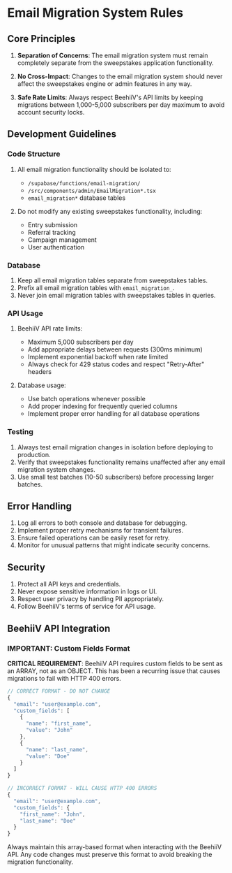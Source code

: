 
# Email Migration System Rules

## Core Principles

1. **Separation of Concerns**: The email migration system must remain completely separate from the sweepstakes application functionality.

2. **No Cross-Impact**: Changes to the email migration system should never affect the sweepstakes engine or admin features in any way.

3. **Safe Rate Limits**: Always respect BeehiiV's API limits by keeping migrations between 1,000-5,000 subscribers per day maximum to avoid account security locks.

## Development Guidelines

### Code Structure

1. All email migration functionality should be isolated to:
   - `/supabase/functions/email-migration/`
   - `/src/components/admin/EmailMigration*.tsx`
   - `email_migration*` database tables

2. Do not modify any existing sweepstakes functionality, including:
   - Entry submission
   - Referral tracking
   - Campaign management
   - User authentication

### Database

1. Keep all email migration tables separate from sweepstakes tables.
2. Prefix all email migration tables with `email_migration_`.
3. Never join email migration tables with sweepstakes tables in queries.

### API Usage

1. BeehiiV API rate limits:
   - Maximum 5,000 subscribers per day
   - Add appropriate delays between requests (300ms minimum)
   - Implement exponential backoff when rate limited
   - Always check for 429 status codes and respect "Retry-After" headers

2. Database usage:
   - Use batch operations whenever possible
   - Add proper indexing for frequently queried columns
   - Implement proper error handling for all database operations

### Testing

1. Always test email migration changes in isolation before deploying to production.
2. Verify that sweepstakes functionality remains unaffected after any email migration system changes.
3. Use small test batches (10-50 subscribers) before processing larger batches.

## Error Handling

1. Log all errors to both console and database for debugging.
2. Implement proper retry mechanisms for transient failures.
3. Ensure failed operations can be easily reset for retry.
4. Monitor for unusual patterns that might indicate security concerns.

## Security

1. Protect all API keys and credentials.
2. Never expose sensitive information in logs or UI.
3. Respect user privacy by handling PII appropriately.
4. Follow BeehiiV's terms of service for API usage.

## BeehiiV API Integration 

### IMPORTANT: Custom Fields Format

**CRITICAL REQUIREMENT**: BeehiiV API requires custom fields to be sent as an ARRAY, not as an OBJECT. This has been a recurring issue that causes migrations to fail with HTTP 400 errors.

```javascript
// CORRECT FORMAT - DO NOT CHANGE
{
  "email": "user@example.com",
  "custom_fields": [
    {
      "name": "first_name",
      "value": "John"
    },
    {
      "name": "last_name",
      "value": "Doe"
    }
  ]
}

// INCORRECT FORMAT - WILL CAUSE HTTP 400 ERRORS
{
  "email": "user@example.com",
  "custom_fields": {
    "first_name": "John", 
    "last_name": "Doe"
  }
}
```

Always maintain this array-based format when interacting with the BeehiiV API. Any code changes must preserve this format to avoid breaking the migration functionality.

